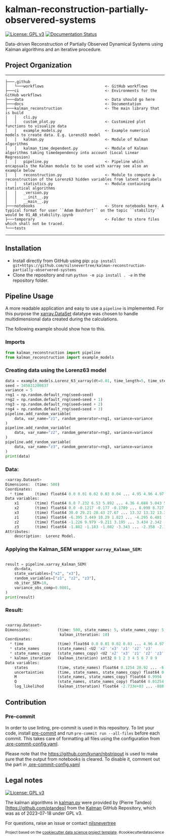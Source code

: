 kalman-reconstruction-partially-observered-systems
==============================
[![License: GPL v3](https://img.shields.io/badge/License-GPLv3-blue.svg)](https://www.gnu.org/licenses/gpl-3.0)
[![Documentation Status](https://readthedocs.org/projects/kalman-reconstruction-partially-observed-systems/badge/?version=latest)](https://kalman-reconstruction-partially-observed-systems.readthedocs.io/en/latest/?badge=latest)

Data-driven Reconstruction of Partially Observed Dynamical Systems using Kalman algorithms and an iterative procedure.

## Project Organization
------------
    ├───.github
    │   └───workflows                           <- GitHub workflows
    ├───ci                                      <- Environments for the GitHub workflows
    ├───data                                    <- Data should go here
    ├───docs                                    <- Documentation
    ├───kalman_reconstruction                   <- The main library that is build
    │   │   cli.py
    │   │   custom_plot.py                      <- Customized plot functions to visualize data
    │   │   example_models.py                   <- Example numerical models to create data. E.g. Lorenz63 model
    │   │   kalman.py                           <- Module of Kalman algorithms
    │   │   kalman_time_dependent.py            <- Module of Kalman algorithms taking timedependency into account (Local Linear Regression)
    │   │   pipeline.py                         <- Pipeline which encapsuals the Kalman module to be used with xarray see also an example below
    │   │   reconstruction.py                   <- Module to compute a reconstruction of the Lorenz63 hidden variables from latent variabels
    │   │   statistics.py                       <- Module containing statistical algorithms
    │   │   _version.py
    │   │   __init__.py
    │   │   __main__.py
    ├───notebooks                               <- Store notebooks here. A typical format for user ``Adam Bashfort`` on the topic ``stability`` would be 01_AB_stability.ipynb
    ├───temporary                               <- Folder to store files which shall not be traced.
    └───tests
--------
## Installation
- Install directly from GitHub using pip:
``pip install git+https://github.com/nilsnevertree/kalman-reconstruction-partially-observered-systems``
- Clone the repository and run ``python -m pip install . -e`` in the repository folder.

## Pipeline Usage
A more readable application and easy to use a ``pipeline`` is implemented.
For this purpose the [xarray.DataSet](https://docs.xarray.dev/en/stable/generated/xarray.Dataset.html) datatype was chosen to handle multidimensional data created during the calculations.

The following example should show how to this.

### Imports
````python
from kalman_reconstruction import pipeline
from kalman_reconstruction import example_models
````
### Creating data using the Lorenz63 model
````python
data = example_models.Lorenz_63_xarray(dt=0.01, time_length=5, time_steps=None)
seed = 345831200837
variance = 5
rng1 = np.random.default_rng(seed=seed)
rng2 = np.random.default_rng(seed=seed + 1)
rng3 = np.random.default_rng(seed=seed + 2)
rng4 = np.random.default_rng(seed=seed + 3)
pipeline.add_random_variable(
    data, var_name="z1", random_generator=rng1, variance=variance
)
pipeline.add_random_variable(
    data, var_name="z2", random_generator=rng2, variance=variance
)
pipeline.add_random_variable(
    data, var_name="z3", random_generator=rng3, variance=variance
)
print(data)
````

### Data:
````python
<xarray.Dataset>
Dimensions:  (time: 500)
Coordinates:
  * time     (time) float64 0.0 0.01 0.02 0.03 0.04 ... 4.95 4.96 4.97 4.98 4.99
Data variables:
    x1       (time) float64 8.0 7.232 6.53 5.892 ... 4.36 4.688 5.043 5.425
    x2       (time) float64 0.0 -0.1217 -0.177 -0.1789 ... 8.098 8.727 9.399
    x3       (time) float64 30.0 29.21 28.43 27.67 ... 13.32 13.32 13.37 13.49
    z1       (time) float64 -6.395 3.449 10.29 1.823 ... -4.295 6.481 1.779 9.81
    z2       (time) float64 -1.226 9.979 -9.211 3.195 ... 3.434 2.342 -7.697
    z3       (time) float64 -1.882 -1.183 -1.002 -3.343 ... -2.358 -2.183 -9.06
Attributes:
    description:  Lorenz Model.
````

### Applying the Kalman_SEM wrapper ``xarray_Kalman_SEM``:
````python

result = pipeline.xarray_Kalman_SEM(
    ds=data,
    state_variables=["x2", "x3"],
    random_variables=["z1", "z2", "z3"],
    nb_iter_SEM=10,
    variance_obs_comp=0.0001,
)
print(result)
````

### Result:
````python

<xarray.Dataset>
Dimensions:            (time: 500, state_names: 5, state_names_copy: 5,
                        kalman_itteration: 10)
Coordinates:
  * time               (time) float64 0.0 0.01 0.02 0.03 ... 4.96 4.97 4.98 4.99
  * state_names        (state_names) <U2 'x2' 'x3' 'z1' 'z2' 'z3'
  * state_names_copy   (state_names_copy) <U2 'x2' 'x3' 'z1' 'z2' 'z3'
  * kalman_iteration   (kalman_iteration) int32 0 1 2 3 4 5 6 7 8 9
Data variables:
    states             (time, state_names) float64 0.1254 28.92 ... -6.976
    uncertainties      (time, state_names, state_names_copy) float64 0.00548 ...
    M                  (state_names, state_names_copy) float64 0.9994 ... 0.9288
    Q                  (state_names, state_names_copy) float64 0.01254 ... 3.3
    log_likelihod      (kalman_itteration) float64 -2.733e+03 ... -888.1

````
## Contribution
### Pre-commit
In order to use linting, pre-commit is used in this repository.
To lint your code, install [pre-commit](https://pre-commit.com/) and run ``pre-commit run --all-files`` before each commit.
This takes care of formatting all files using the configuration from [.pre-commit-config.yaml](.pre-commit-config.yaml).

Please note that the https://github.com/kynan/nbstripout is used to make sure that the output from notebooks is cleared.
To disable it, comment out the part in [.pre-commit-config.yaml](.pre-commit-config.yaml?plain=1#L65)

## Legal notes

[![License: GPL v3](https://img.shields.io/badge/License-GPLv3-blue.svg)](https://www.gnu.org/licenses/gpl-3.0)

The kalman algorithms in [kalman.py](./kalman_reconstruction/kalman.py) were provided by (Pierre Tandeo)[https://github.com/ptandeo] from the [Kalman](https://github.com/ptandeo/kalman) GitHub Repository, which was as of 2023-07-18 under GPL v3.

For questions, raise an issue or contact [nilsnevertree](https://github.com/nilsnevertree)

<p><small>Project based on the <a target="_blank" href="https://drivendata.github.io/cookiecutter-data-science/">cookiecutter data science project template</a>. #cookiecutterdatascience</small></p>
